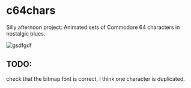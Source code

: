 # c64chars

Silly afternoon project: Animated sets of Commodore 64 characters in nostalgic blues.

![gsdfgdf](https://raw.githubusercontent.com/scarfboy/c64chars/master/screenshot.png)


## TODO:

check that the bitmap font is correct, I think one character is duplicated.
